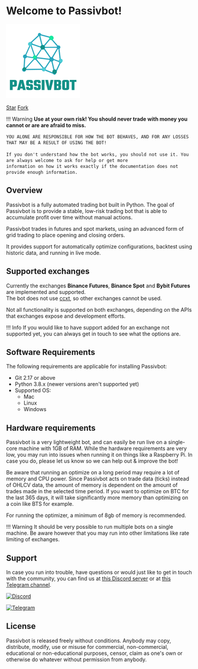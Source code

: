 # Welcome to Passivbot!

![Passivbot](images/logo.png)

<a class="github-button" href="https://github.com/enarjord/passivbot" data-icon="octicon-star" data-size="large" aria-label="Star enarjord/passivbot on GitHub">Star</a>
<a class="github-button" href="https://github.com/enarjord/passivbot/fork" data-icon="octicon-repo-forked" data-size="large" aria-label="Fork enarjord/passivbot on GitHub">Fork</a>

!!! Warning
    **Use at your own risk! You should never trade with money you cannot or are are afraid to miss.**

    YOU ALONE ARE RESPONSIBLE FOR HOW THE BOT BEHAVES, AND FOR ANY LOSSES THAT MAY BE A RESULT OF USING THE BOT!

    If you don't understand how the bot works, you should not use it. You are always welcome to ask for help or get more
    information on how it works exactly if the documentation does not provide enough information.

## Overview

Passivbot is a fully automated trading bot built in Python. The goal of Passivbot is to provide a stable, low-risk
trading bot that is able to accumulate profit over time without manual actions.

Passivbot trades in futures and spot markets, using an advanced form of grid trading to place opening and closing orders.

It provides support for automatically optimize configurations, backtest using historic data, and running in live mode.

## Supported exchanges

Currently the exchanges **Binance Futures**, **Binance Spot** and **Bybit Futures** are implemented and supported.  
The bot does not use [ccxt](https://github.com/ccxt/ccxt), so other exchanges cannot be used.

Not all functionality is supported on both exchanges, depending on the APIs that exchanges expose and development efforts.

!!! Info
    If you would like to have support added for an exchange not supported yet,
    you can always get in touch to see what the options are.

## Software Requirements

The following requirements are applicable for installing Passivbot:

- Git 2.17 or above
- Python 3.8.x (newer versions aren't supported yet)
- Supported OS:
    - Mac
    - Linux
    - Windows

## Hardware requirements

Passivbot is a very lightweight bot, and can easily be run live on a single-core machine with 1GB of RAM.
While the hardware requirements are very low, you may run into issues when running it on things like a Raspberry Pi.
In case you do, please let us know so we can help out & improve the bot!

Be aware that running an optimize on a long period may require a lot of memory and CPU power. Since Passivbot acts on
trade data (ticks) instead of OHLCV data, the amount of memory is dependent on the amount of trades made in the selected time period.
If you want to optimize on BTC for the last 365 days, it will take significantly more memory than optimizing on a coin
like BTS for example.

For running the optimizer, a minimum of 8gb of memory is recommended.

!!! Warning
    It should be very possible to run multiple bots on a single machine. Be aware however that you may run into other
    limitations like rate limiting of exchanges.

## Support

In case you run into trouble, have questions or would just like to get in touch with the community, you can find
us at [this Discord server](https://discord.gg/QAF2H2UmzZ) or at [this Telegram channel](https://t.me/passivbot_futures).

[![Discord](https://img.shields.io/badge/Discord-7289DA?style=for-the-badge&logo=discord&logoColor=white)](https://discord.gg/QAF2H2UmzZ)

[![Telegram](https://img.shields.io/badge/Telegram-2CA5E0?style=for-the-badge&logo=telegram&logoColor=white)](https://t.me/passivbot_futures)

## License

Passivbot is released freely without conditions. Anybody may copy, distribute, modify, use or misuse for commercial, non-commercial,
educational or non-educational purposes, censor, claim as one's own or otherwise do whatever without permission from anybody.
